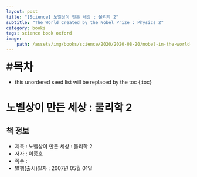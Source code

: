 ```yaml
---
layout: post
title: "[Science] 노벨상이 만든 세상 : 물리학 2"
subtitle: "The World Created by the Nobel Prize : Physics 2"
category: books
tags: science book oxford
image:
    path: /assets/img/books/science/2020/2020-08-20/nobel-in-the-world-2.png
---
```


<span style="font-size:30px;">\#**목차**</span>
* this unordered seed list will be replaced by the toc
{:toc}

# 노벨상이 만든 세상 : 물리학 2

## 책 정보
- 제목 : 노벨상이 만든 세상 : 물리학 2
- 저자 : 이종호
- 쪽수 :
- 발행(출시)일자 : 2007년 05월 01일 